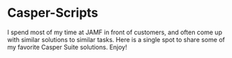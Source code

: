 # Casper-Scripts
I spend most of my time at JAMF in front of customers, and often come up with similar solutions to similar tasks. 
Here is a single spot to share some of my favorite Casper Suite solutions. Enjoy!
